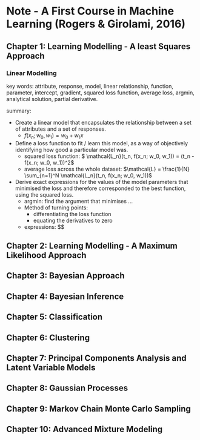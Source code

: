 # Note - A First Course in Machine Learning (Rogers & Girolami, 2016)

## Chapter 1: Learning Modelling - A least Squares Approach

### Linear Modelling

key words: attribute, response, model, linear relationship, function, parameter, intercept, gradient, squared loss function, average loss, argmin, analytical solution, partial derivative.

summary:

- Create a linear model that encapsulates the relationship between a set of attributes and a set of responses.
  - $f(x_n; w_0, w_1) = w_0 + w_1x$
- Define a loss function to fit / learn this model, as a way of objectively identifying how good a particular model was.
  - squared loss function: $ \mathcal{L_n}(t_n, f(x_n; w_0, w_1)) = (t_n - f(x_n; w_0, w_1))^2$
  - average loss across the whole dataset: $\mathcal{L} = \frac{1}{N} \sum_{n=1}^N \mathcal{L_n}(t_n, f(x_n; w_0, w_1))$
- Derive exact expressions for the values of the model parameters that minimised the loss and therefore corresponded to the best function, using the squared loss.
  - argmin: find the argument that minimises ...
  - Method of turning points:
    - differentiating the loss function
    - equating the derivatives to zero
  - expressions: $$\$$

## Chapter 2: Learning Modelling - A Maximum Likelihood Approach

## Chapter 3: Bayesian Approach

## Chapter 4: Bayesian Inference

## Chapter 5: Classification

## Chapter 6: Clustering

## Chapter 7: Principal Components Analysis and Latent Variable Models

## Chapter 8: Gaussian Processes

## Chapter 9: Markov Chain Monte Carlo Sampling

## Chapter 10: Advanced Mixture Modeling
